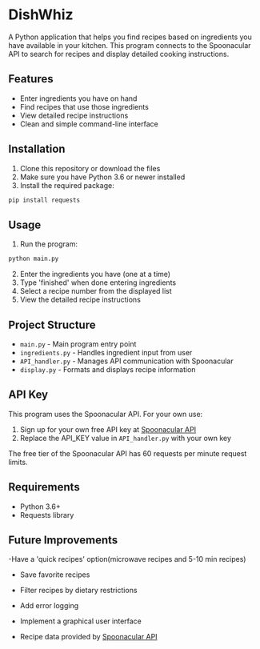 # DishWhiz

A Python application that helps you find recipes based on ingredients you have available in your kitchen. This program connects to the Spoonacular API to search for recipes and display detailed cooking instructions.

## Features

- Enter ingredients you have on hand
- Find recipes that use those ingredients
- View detailed recipe instructions
- Clean and simple command-line interface

## Installation

1. Clone this repository or download the files
2. Make sure you have Python 3.6 or newer installed
3. Install the required package:

```bash
pip install requests
```

## Usage

1. Run the program:

```bash
python main.py
```

2. Enter the ingredients you have (one at a time)
3. Type 'finished' when done entering ingredients
4. Select a recipe number from the displayed list
5. View the detailed recipe instructions

## Project Structure

- `main.py` - Main program entry point
- `ingredients.py` - Handles ingredient input from user
- `API_handler.py` - Manages API communication with Spoonacular
- `display.py` - Formats and displays recipe information

## API Key

This program uses the Spoonacular API.
For your own use:

1. Sign up for your own free API key at [Spoonacular API](https://spoonacular.com/food-api)
2. Replace the API_KEY value in `API_handler.py` with your own key

The free tier of the Spoonacular API has 60 requests per minute request limits.

## Requirements

- Python 3.6+
- Requests library

## Future Improvements

-Have a 'quick recipes' option(microwave recipes and 5-10 min recipes)
- Save favorite recipes
- Filter recipes by dietary restrictions
- Add error logging
- Implement a graphical user interface

- Recipe data provided by [Spoonacular API](https://spoonacular.com/food-api)